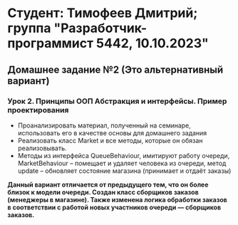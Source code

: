 # Студент: Тимофеев Дмитрий; группа "Разработчик-программист 5442, 10.10.2023"

## Домашнее задание №2 (Это альтернативный вариант)
### Урок 2. Принципы ООП Абстракция и интерфейсы. Пример проектирования
* Проанализировать материал, полученный на семинаре, использовать его в качестве основы для домашнего задания 
* Реализовать класс Market и все методы, которые он обязан реализовывать.
* Методы из интерфейса QueueBehaviour, имитируют работу очереди, MarketBehaviour – помещает и удаляет человека из очереди, метод update – обновляет состояние магазина (принимает и отдаёт заказы)

**Данный вариант отличается от предыдущего тем, что он более близок к модели очереди.
Создан класс сборщиков заказов (менеджеры в магазине). Также изменена логика обработки заказов в соответствии с работой новых участников очереди — сборщиков заказов.**